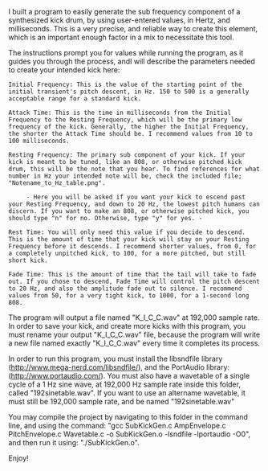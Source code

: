 I built a program to easily generate the sub frequency component of a synthesized kick drum, by using user-entered values, in Hertz, and milliseconds. This is a very precise, and reliable way to create this element, which is an important enough factor in a mix to necessitate this tool.

The instructions prompt you for values while running the program, 
as it guides you through the process, andI will describe the parameters needed to create your intended kick here:


    Initial Frequency: This is the value of the starting point of the initial transient's pitch descent, in Hz. 150 to 500 is a generally acceptable range for a standard kick.

    Attack Time: This is the time in milliseconds from the Initial Frequency to the Resting Frequency, which will be the primary low frequency of the kick. Generally, the higher the Initial Frequency, the shorter the Attack Time should be. I recommend values from 10 to 100 milliseconds.

    Resting Frequency: The primary sub component of your kick. If your kick is meant to be tuned, like an 808, or otherwise pitched kick drum, this will be the note that you hear. To find references for what number in Hz your intended note will be, check the included file; "Notename_to_Hz_table.png". 

         - Here you will be asked if you want your kick to escend past your Resting Frequency, and down to 20 Hz, the lowest pitch humans can discern. If you want to make an 808, or otherwise pitched kick, you should type "n" for no. Otherwise, type "y" for yes. - 

    Rest Time: You will only need this value if you decide to descend. This is the amount of time that your kick will stay on your Resting Frequency before it descends. I recommend shorter values, from 0, for a completely unpitched kick, to 100, for a more pitched, but still short kick. 

    Fade Time: This is the amount of time that the tail will take to fade out. If you chose to descend, Fade Time will control the pitch descent to 20 Hz, and also the amplitude fade out to silence. I recommend values from 50, for a very tight kick, to 1000, for a 1-second long 808.


The program will output a file named "K_I_C_C.wav" at 192,000 sample rate. In order to save your kick, and create more kicks with this program, you must rename your output "K_I_C_C.wav" file, because the program will write a new file named exactly "K_I_C_C.wav" every time it completes its process.

In order to run this program, you must install the libsndfile library (http://www.mega-nerd.com/libsndfile/), and the PortAudio library: (http://www.portaudio.com/). You must also have a wavetable of a single cycle of a 1 Hz sine wave, at 192,000 Hz sample rate inside this folder, called "192sinetable.wav". If you want to use an altername wavetable, it must still be 192,000 sample rate, and be named "192sinetable.wav"

You may compile the project by navigating to this folder in the command line, and using the command: "gcc SubKickGen.c AmpEnvelope.c PitchEnvelope.c Wavetable.c -o SubKickGen.o -lsndfile -lportaudio -O0",
and then run it using: "./SubKickGen.o". 

Enjoy!